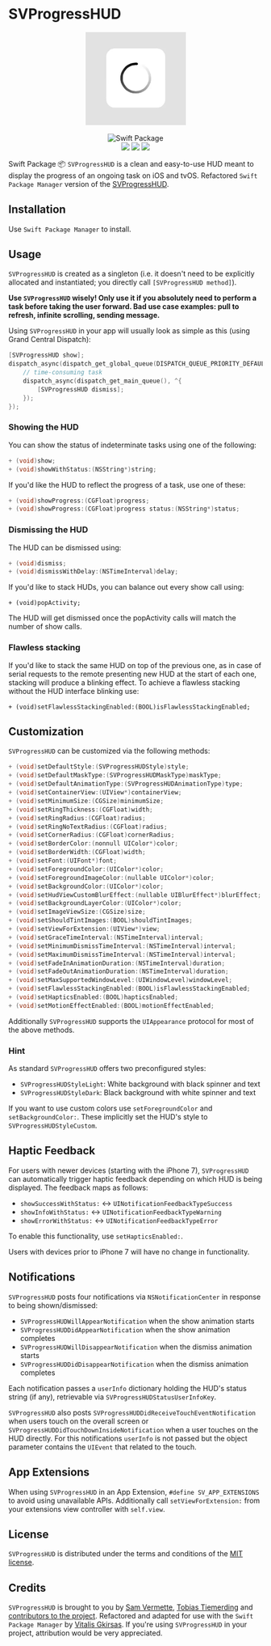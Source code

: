 # SVProgressHUD

<p align="center">
<img src="Images/coverImage1.gif" width="199"/>
</p>

<p align="center">
<img src="https://img.shields.io/badge/SPM-Swift%20Package-FA7343?logo=Swift&style=for-the-badge&logoColor=white" alt="Swift Package">
<br>
<img src="https://img.shields.io/github/v/tag/epitonium/SVProgressHUD?color=9BD600&label=Release">
<img src="https://img.shields.io/badge/platform-iOS%20|%20tvOS-4BC51D.svg?style=flat">
<img src="https://img.shields.io/badge/license-MIT-3a3a3a">
</p>

Swift Package 📦 `SVProgressHUD` is a clean and easy-to-use HUD meant to display the progress of an ongoing task on iOS and tvOS. Refactored `Swift Package Manager` version of the [SVProgressHUD](https://github.com/SVProgressHUD/SVProgressHUD).

## Installation

Use `Swift Package Manager` to install.

## Usage

`SVProgressHUD` is created as a singleton (i.e. it doesn't need to be explicitly allocated and instantiated; you directly call `[SVProgressHUD method]`).

**Use `SVProgressHUD` wisely! Only use it if you absolutely need to perform a task before taking the user forward. Bad use case examples: pull to refresh, infinite scrolling, sending message.**

Using `SVProgressHUD` in your app will usually look as simple as this (using Grand Central Dispatch):

```objective-c
[SVProgressHUD show];
dispatch_async(dispatch_get_global_queue(DISPATCH_QUEUE_PRIORITY_DEFAULT, 0), ^{
    // time-consuming task
    dispatch_async(dispatch_get_main_queue(), ^{
        [SVProgressHUD dismiss];
    });
});
```

### Showing the HUD

You can show the status of indeterminate tasks using one of the following:

```objective-c
+ (void)show;
+ (void)showWithStatus:(NSString*)string;
```

If you'd like the HUD to reflect the progress of a task, use one of these:

```objective-c
+ (void)showProgress:(CGFloat)progress;
+ (void)showProgress:(CGFloat)progress status:(NSString*)status;
```

### Dismissing the HUD

The HUD can be dismissed using:

```objective-c
+ (void)dismiss;
+ (void)dismissWithDelay:(NSTimeInterval)delay;
```

If you'd like to stack HUDs, you can balance out every show call using:

```
+ (void)popActivity;
```

The HUD will get dismissed once the popActivity calls will match the number of show calls.

### Flawless stacking

If you'd like to stack the same HUD on top of the previous one, as in case of serial requests to the remote presenting new HUD at the start of each one, stacking will produce a blinking effect. To achieve a flawless stacking without the HUD interface blinking use:

```
+ (void)setFlawlessStackingEnabled:(BOOL)isFlawlessStackingEnabled;
```

## Customization

`SVProgressHUD` can be customized via the following methods:

```objective-c
+ (void)setDefaultStyle:(SVProgressHUDStyle)style;                      // default is SVProgressHUDStyleLight
+ (void)setDefaultMaskType:(SVProgressHUDMaskType)maskType;             // default is SVProgressHUDMaskTypeNone
+ (void)setDefaultAnimationType:(SVProgressHUDAnimationType)type;       // default is SVProgressHUDAnimationTypeFlat
+ (void)setContainerView:(UIView*)containerView;                        // default is window level
+ (void)setMinimumSize:(CGSize)minimumSize;                             // default is CGSizeZero, can be used to avoid resizing
+ (void)setRingThickness:(CGFloat)width;                                // default is 2 pt
+ (void)setRingRadius:(CGFloat)radius;                                  // default is 18 pt
+ (void)setRingNoTextRadius:(CGFloat)radius;                            // default is 24 pt
+ (void)setCornerRadius:(CGFloat)cornerRadius;                          // default is 14 pt
+ (void)setBorderColor:(nonnull UIColor*)color;                         // default is nil
+ (void)setBorderWidth:(CGFloat)width;                                  // default is 0
+ (void)setFont:(UIFont*)font;                                          // default is [UIFont preferredFontForTextStyle:UIFontTextStyleSubheadline]
+ (void)setForegroundColor:(UIColor*)color;                             // default is [UIColor blackColor], only used for SVProgressHUDStyleCustom
+ (void)setForegroundImageColor:(nullable UIColor*)color;               // default is the same as foregroundColor
+ (void)setBackgroundColor:(UIColor*)color;                             // default is [UIColor whiteColor], only used for SVProgressHUDStyleCustom
+ (void)setHudViewCustomBlurEffect:(nullable UIBlurEffect*)blurEffect;  // default is nil, only used for SVProgressHUDStyleCustom, can be combined with backgroundColor
+ (void)setBackgroundLayerColor:(UIColor*)color;                        // default is [UIColor colorWithWhite:0 alpha:0.4], only used for SVProgressHUDMaskTypeCustom
+ (void)setImageViewSize:(CGSize)size;                                  // default is 28x28 pt
+ (void)setShouldTintImages:(BOOL)shouldTintImages;                     // default is YES
+ (void)setViewForExtension:(UIView*)view;                              // default is nil, only used if #define SV_APP_EXTENSIONS is set
+ (void)setGraceTimeInterval:(NSTimeInterval)interval;                  // default is 0 seconds
+ (void)setMinimumDismissTimeInterval:(NSTimeInterval)interval;         // default is 5.0 seconds
+ (void)setMaximumDismissTimeInterval:(NSTimeInterval)interval;         // default is infinite
+ (void)setFadeInAnimationDuration:(NSTimeInterval)duration;            // default is 0.15 seconds
+ (void)setFadeOutAnimationDuration:(NSTimeInterval)duration;           // default is 0.15 seconds
+ (void)setMaxSupportedWindowLevel:(UIWindowLevel)windowLevel;          // default is UIWindowLevelNormal
+ (void)setFlawlessStackingEnabled:(BOOL)isFlawlessStackingEnabled;     // default is NO
+ (void)setHapticsEnabled:(BOOL)hapticsEnabled;                         // default is NO
+ (void)setMotionEffectEnabled:(BOOL)motionEffectEnabled;               // default is YES
```

Additionally `SVProgressHUD` supports the `UIAppearance` protocol for most of the above methods.

### Hint

As standard `SVProgressHUD` offers two preconfigured styles:

* `SVProgressHUDStyleLight`: White background with black spinner and text
* `SVProgressHUDStyleDark`: Black background with white spinner and text

If you want to use custom colors use `setForegroundColor` and `setBackgroundColor:`. These implicitly set the HUD's style to `SVProgressHUDStyleCustom`.

## Haptic Feedback

For users with newer devices (starting with the iPhone 7), `SVProgressHUD` can automatically trigger haptic feedback depending on which HUD is being displayed. The feedback maps as follows:

* `showSuccessWithStatus:` <-> `UINotificationFeedbackTypeSuccess`
* `showInfoWithStatus:` <-> `UINotificationFeedbackTypeWarning`
* `showErrorWithStatus:` <-> `UINotificationFeedbackTypeError`

To enable this functionality, use `setHapticsEnabled:`.

Users with devices prior to iPhone 7 will have no change in functionality.

## Notifications

`SVProgressHUD` posts four notifications via `NSNotificationCenter` in response to being shown/dismissed:
* `SVProgressHUDWillAppearNotification` when the show animation starts
* `SVProgressHUDDidAppearNotification` when the show animation completes
* `SVProgressHUDWillDisappearNotification` when the dismiss animation starts
* `SVProgressHUDDidDisappearNotification` when the dismiss animation completes

Each notification passes a `userInfo` dictionary holding the HUD's status string (if any), retrievable via `SVProgressHUDStatusUserInfoKey`.

`SVProgressHUD` also posts `SVProgressHUDDidReceiveTouchEventNotification` when users touch on the overall screen or `SVProgressHUDDidTouchDownInsideNotification` when a user touches on the HUD directly. For this notifications `userInfo` is not passed but the object parameter contains the `UIEvent` that related to the touch.

## App Extensions

When using `SVProgressHUD` in an App Extension, `#define SV_APP_EXTENSIONS` to avoid using unavailable APIs. Additionally call `setViewForExtension:` from your extensions view controller with `self.view`.

## License

`SVProgressHUD` is distributed under the terms and conditions of the [MIT license](https://github.com/SVProgressHUD/SVProgressHUD/blob/master/LICENSE).

## Credits

`SVProgressHUD` is brought to you by [Sam Vermette](http://samvermette.com), [Tobias Tiemerding](http://tiemerding.com) and [contributors to the project](https://github.com/SVProgressHUD/SVProgressHUD/contributors). Refactored and adapted for use with the `Swift Package Manager` by [Vitalis Gkirsas](https://github.com/epitonium). If you're using `SVProgressHUD` in your project, attribution would be very appreciated.
